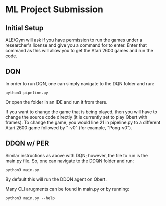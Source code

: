 # ML Project Submission

## Initial Setup
ALE/Gym will ask if you have permission to run the games under a researcher's license and give you a command for to enter. Enter that command as this will allow you to get the Atari 2600 games and run the code.

## DQN
In order to run DQN, one can simply navigate to the DQN folder and run:
```shell
python3 pipeline.py
```
Or open the folder in an IDE and run it from there. 

If you want to change the game that is being played, then you will have to change the source code directly (it is currently set to play Qbert with frames). To change the game, you would line 21 in pipeline.py to a different Atari 2600 game followed by "-v0" (for example, "Pong-v0").

## DDQN w/ PER
Similar instructions as above with DQN; however, the file to run is the main.py file. So, one can navigate to the DDQN folder and run:
```shell
python3 main.py
```
By default this will run the DDQN agent on Qbert. 

Many CLI arugments can be found in main.py or by running:
```shell
python3 main.py --help
```